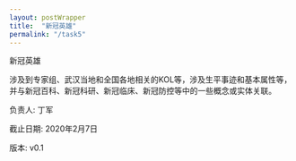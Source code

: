 ```yaml
---
layout: postWrapper
title:  "新冠英雄"
permalink: "/task5"
---
```


新冠英雄

涉及到专家组、武汉当地和全国各地相关的KOL等，涉及生平事迹和基本属性等，并与新冠百科、新冠科研、新冠临床、新冠防控等中的一些概念或实体关联。

负责人: 丁军

截止日期: 2020年2月7日

版本: v0.1